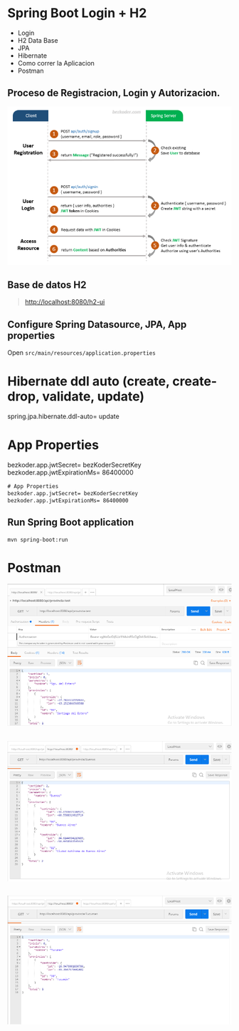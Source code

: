 # Spring Boot Login + H2 

- Login
- H2 Data Base
- JPA
- Hibernate
- Como correr la Aplicacion
- Postman

## Proceso de Registracion, Login y Autorizacion.

![spring-boot-security-login-jwt-flow](spring-boot-security-login-jwt-flow.png)

## Base de datos H2

> [http://localhost:8080/h2-ui](http://localhost:8080/h2-ui)

## Configure Spring Datasource, JPA, App properties
Open `src/main/resources/application.properties`

# Hibernate ddl auto (create, create-drop, validate, update)
spring.jpa.hibernate.ddl-auto= update

# App Properties
bezkoder.app.jwtSecret= bezKoderSecretKey
bezkoder.app.jwtExpirationMs= 86400000
```
# App Properties
bezkoder.app.jwtSecret= bezKoderSecretKey
bezkoder.app.jwtExpirationMs= 86400000
```
## Run Spring Boot application
```
mvn spring-boot:run
```

# Postman

![postman_provincia_test](postman_provincia_test.png)
##
![postman_provincia_buenos_aires](postman_provincia_buenos_aires.png)
##
![postman_provincia_tucuman](postman_provincia_tucuman.png)
